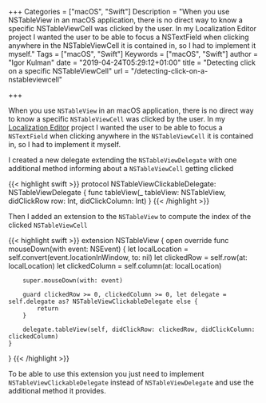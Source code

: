 +++
Categories = ["macOS", "Swift"]
Description = "When you use NSTableView in an macOS application, there is no direct way to know a specific NSTableViewCell was clicked by the user. In my Localization Editor project I wanted the user to be able to focus a NSTextField when clicking anywhere in the NSTableViewCell it is contained in, so I had to implement it myself."
Tags = ["macOS", "Swift"]
Keywords = ["macOS", "Swift"]
author = "Igor Kulman"
date = "2019-04-24T05:29:12+01:00"
title = "Detecting click on a specific NSTableViewCell"
url = "/detecting-click-on-a-nstableviewcell"

+++

When you use `NSTableView` in an macOS application, there is no direct way to know a specific `NSTableViewCell` was clicked by the user. In my [Localization Editor](https://github.com/igorkulman/iOSLocalizationEditor) project I wanted the user to be able to focus a `NSTextField` when clicking anywhere in the `NSTableViewCell` it is contained in, so I had to implement it myself.

I created a new delegate extending the `NSTableViewDelegate` with one additional method informing about a `NSTableViewCell` getting clicked

{{< highlight swift >}}
protocol NSTableViewClickableDelegate: NSTableViewDelegate {
    func tableView(_ tableView: NSTableView, didClickRow row: Int, didClickColumn: Int)
}
{{< /highlight >}}

Then I added an extension to the `NSTableView` to compute the index of the clicked `NSTableViewCell`

{{< highlight swift >}}
extension NSTableView {
    open override func mouseDown(with event: NSEvent) {
        let localLocation = self.convert(event.locationInWindow, to: nil)
        let clickedRow = self.row(at: localLocation)
        let clickedColumn = self.column(at: localLocation)

        super.mouseDown(with: event)

        guard clickedRow >= 0, clickedColumn >= 0, let delegate = self.delegate as? NSTableViewClickableDelegate else {
            return
        }

        delegate.tableView(self, didClickRow: clickedRow, didClickColumn: clickedColumn)
    }
}
{{< /highlight >}}

To be able to use this extension you just need to implement `NSTableViewClickableDelegate` instead of `NSTableViewDelegate` and use the additional method it provides.

<!--more-->